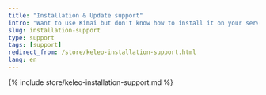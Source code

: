 ```yaml
---
title: "Installation & Update support"
intro: "Want to use Kimai but don't know how to install it on your server?"
slug: installation-support
type: support
tags: [support]
redirect_from: /store/keleo-installation-support.html
lang: en
---
```


{% include store/keleo-installation-support.md %}
